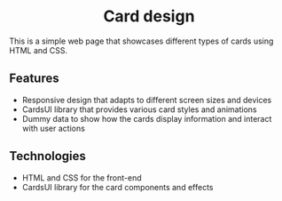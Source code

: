 <h1 align="center">Card design</h1>

This is a simple web page that showcases different types of cards using HTML and CSS.

## Features
- Responsive design that adapts to different screen sizes and devices
- CardsUI library that provides various card styles and animations
- Dummy data to show how the cards display information and interact with user actions

## Technologies
- HTML and CSS for the front-end
- CardsUI library for the card components and effects
